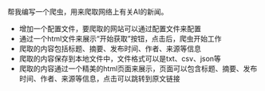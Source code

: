 帮我编写一个爬虫，用来爬取网络上有关AI的新闻。
- 增加一个配置文件，要爬取的网站可以通过配置文件来配置
- 通过一个html文件来展示“开始获取”按钮，点击后，爬虫开始工作
- 爬取的内容包括标题、摘要、发布时间、作者、来源等信息
- 爬取的内容保存到本地文件中，文件格式可以是txt、csv、json等
- 爬取的内容通过一个精美的html页面来展示，页面可以包含标题、摘要、发布时间、作者、来源等信息，点击可以跳转到原文链接